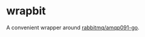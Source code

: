 # wrapbit

A convenient wrapper around [rabbitmq/amqp091-go](https://github.com/rabbitmq/amqp091-go).
